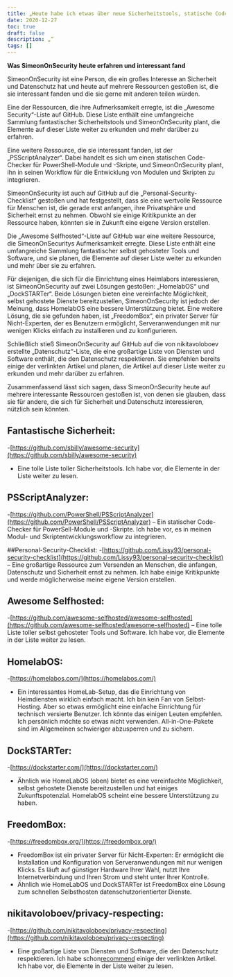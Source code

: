 ```yaml
---
title: „Heute habe ich etwas über neue Sicherheitstools, statische Code-Analysatoren und selbst gehostete Serviceoptionen erfahren.“
date: 2020-12-27
toc: true
draft: false
description: „“
tags: []
---
```


**Was SimeonOnSecurity heute erfahren und interessant fand**

SimeonOnSecurity ist eine Person, die ein großes Interesse an Sicherheit und Datenschutz hat und heute auf mehrere Ressourcen gestoßen ist, die sie interessant fanden und die sie gerne mit anderen teilen würden.

Eine der Ressourcen, die ihre Aufmerksamkeit erregte, ist die „Awesome Security“-Liste auf GitHub. Diese Liste enthält eine umfangreiche Sammlung fantastischer Sicherheitstools und SimeonOnSecurity plant, die Elemente auf dieser Liste weiter zu erkunden und mehr darüber zu erfahren.

Eine weitere Ressource, die sie interessant fanden, ist der „PSScriptAnalyzer“. Dabei handelt es sich um einen statischen Code-Checker für PowerShell-Module und -Skripte, und SimeonOnSecurity plant, ihn in seinen Workflow für die Entwicklung von Modulen und Skripten zu integrieren.

SimeonOnSecurity ist auch auf GitHub auf die „Personal-Security-Checklist“ gestoßen und hat festgestellt, dass sie eine wertvolle Ressource für Menschen ist, die gerade erst anfangen, ihre Privatsphäre und Sicherheit ernst zu nehmen. Obwohl sie einige Kritikpunkte an der Ressource haben, könnten sie in Zukunft eine eigene Version erstellen.

Die „Awesome Selfhosted“-Liste auf GitHub war eine weitere Ressource, die SimeonOnSecuritys Aufmerksamkeit erregte. Diese Liste enthält eine umfangreiche Sammlung fantastischer selbst gehosteter Tools und Software, und sie planen, die Elemente auf dieser Liste weiter zu erkunden und mehr über sie zu erfahren.

Für diejenigen, die sich für die Einrichtung eines Heimlabors interessieren, ist SimeonOnSecurity auf zwei Lösungen gestoßen: „HomelabOS“ und „DockSTARTer“. Beide Lösungen bieten eine vereinfachte Möglichkeit, selbst gehostete Dienste bereitzustellen, SimeonOnSecurity ist jedoch der Meinung, dass HomelabOS eine bessere Unterstützung bietet. Eine weitere Lösung, die sie gefunden haben, ist „FreedomBox“, ein privater Server für Nicht-Experten, der es Benutzern ermöglicht, Serveranwendungen mit nur wenigen Klicks einfach zu installieren und zu konfigurieren.

Schließlich stieß SimeonOnSecurity auf GitHub auf die von nikitavoloboev erstellte „Datenschutz“-Liste, die eine großartige Liste von Diensten und Software enthält, die den Datenschutz respektieren. Sie empfehlen bereits einige der verlinkten Artikel und planen, die Artikel auf dieser Liste weiter zu erkunden und mehr darüber zu erfahren.

Zusammenfassend lässt sich sagen, dass SimeonOnSecurity heute auf mehrere interessante Ressourcen gestoßen ist, von denen sie glauben, dass sie für andere, die sich für Sicherheit und Datenschutz interessieren, nützlich sein könnten.


## Fantastische Sicherheit:
-[https://github.com/sbilly/awesome-security](https://github.com/sbilly/awesome-security)
- Eine tolle Liste toller Sicherheitstools. Ich habe vor, die Elemente in der Liste weiter zu lesen.

## PSScriptAnalyzer:
-[https://github.com/PowerShell/PSScriptAnalyzer](https://github.com/PowerShell/PSScriptAnalyzer)
– Ein statischer Code-Checker für PowerSell-Module und -Skripte. Ich habe vor, es in meinen Modul- und Skriptentwicklungsworkflow zu integrieren.

##Personal-Security-Checklist:
-[https://github.com/Lissy93/personal-security-checklist](https://github.com/Lissy93/personal-security-checklist)
– Eine großartige Ressource zum Versenden an Menschen, die anfangen, Datenschutz und Sicherheit ernst zu nehmen. Ich habe einige Kritikpunkte und werde möglicherweise meine eigene Version erstellen.

## Awesome Selfhosted:
-[https://github.com/awesome-selfhosted/awesome-selfhosted](https://github.com/awesome-selfhosted/awesome-selfhosted)
– Eine tolle Liste toller selbst gehosteter Tools und Software. Ich habe vor, die Elemente in der Liste weiter zu lesen.

## HomelabOS:
-[https://homelabos.com/](https://homelabos.com/)
- Ein interessantes HomeLab-Setup, das die Einrichtung von Heimdiensten wirklich einfach macht. Ich bin kein Fan von Selbst-Hosting. Aber so etwas ermöglicht eine einfache Einrichtung für technisch versierte Benutzer. Ich könnte das einigen Leuten empfehlen. Ich persönlich möchte so etwas nicht verwenden. All-in-One-Pakete sind im Allgemeinen schwieriger abzusperren und zu sichern.

## DockSTARTer:
-[https://dockstarter.com/](https://dockstarter.com/)
- Ähnlich wie HomeLabOS (oben) bietet es eine vereinfachte Möglichkeit, selbst gehostete Dienste bereitzustellen und hat einiges Zukunftspotenzial. HomelabOS scheint eine bessere Unterstützung zu haben.

## FreedomBox:
-[https://freedombox.org/](https://freedombox.org/)
- FreedomBox ist ein privater Server für Nicht-Experten: Er ermöglicht die Installation und Konfiguration von Serveranwendungen mit nur wenigen Klicks. Es läuft auf günstiger Hardware Ihrer Wahl, nutzt Ihre Internetverbindung und Ihren Strom und steht unter Ihrer Kontrolle.
- Ähnlich wie HomeLabOS und DockSTARTer ist FreedomBox eine Lösung zum schnellen Selbsthosten datenschutzorientierter Dienste.

## nikitavoloboev/privacy-respecting:
-[https://github.com/nikitavoloboev/privacy-respecting](https://github.com/nikitavoloboev/privacy-respecting)
- Eine großartige Liste von Diensten und Software, die den Datenschutz respektieren. Ich habe schon[recommend](https://simeononsecurity.ch/recommendations) einige der verlinkten Artikel. Ich habe vor, die Elemente in der Liste weiter zu lesen.
